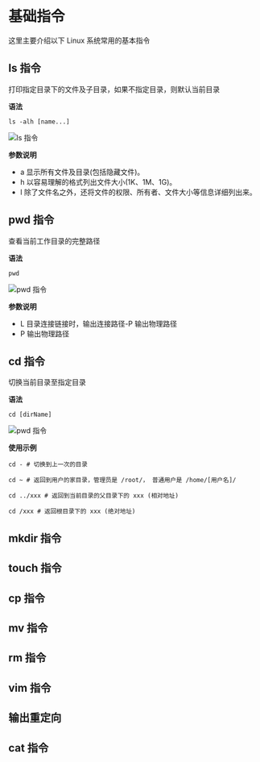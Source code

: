 # 基础指令

这里主要介绍以下 Linux 系统常用的基本指令

## ls 指令

打印指定目录下的文件及子目录，如果不指定目录，则默认当前目录

**语法**
```shell
ls -alh [name...]
```
![ls 指令](/blogs/images/linux/ls.png)

**参数说明**
- a 显示所有文件及目录(包括隐藏文件)。
- h 以容易理解的格式列出文件大小(1K、1M、1G)。
- l 除了文件名之外，还将文件的权限、所有者、文件大小等信息详细列出来。

## pwd 指令

查看当前工作目录的完整路径

**语法**
```shell
pwd
```
![pwd 指令](/blogs/images/linux/pwd.png)

**参数说明**
- L 目录连接链接时，输出连接路径-P 输出物理路径
- P 输出物理路径

## cd 指令

切换当前目录至指定目录

**语法**
```shell
cd [dirName]
```
![pwd 指令](/blogs/images/linux/cd.png)

**使用示例**
```shell
cd - # 切换到上一次的目录

cd ~ # 返回到用户的家目录，管理员是 /root/， 普通用户是 /home/[用户名]/

cd ../xxx # 返回到当前目录的父目录下的 xxx (相对地址)

cd /xxx # 返回根目录下的 xxx (绝对地址)
```

## mkdir 指令

## touch 指令

## cp 指令

## mv 指令

## rm 指令

## vim 指令

## 输出重定向

## cat 指令